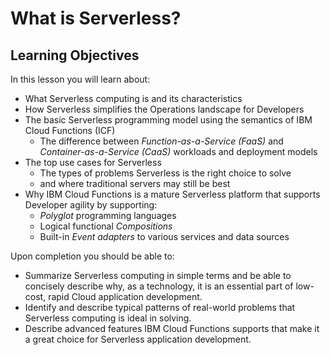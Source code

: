 <!--
#
# Licensed to the Apache Software Foundation (ASF) under one or more
# contributor license agreements.  See the NOTICE file distributed with
# this work for additional information regarding copyright ownership.
# The ASF licenses this file to You under the Apache License, Version 2.0
# (the "License"); you may not use this file except in compliance with
# the License.  You may obtain a copy of the License at
#
#     http://www.apache.org/licenses/LICENSE-2.0
#
# Unless required by applicable law or agreed to in writing, software
# distributed under the License is distributed on an "AS IS" BASIS,
# WITHOUT WARRANTIES OR CONDITIONS OF ANY KIND, either express or implied.
# See the License for the specific language governing permissions and
# limitations under the License.
#
-->

# What is Serverless?

## Learning Objectives

In this lesson you will learn about:

* What Serverless computing is and its characteristics
* How Serverless simplifies the Operations landscape for Developers
* The basic Serverless programming model using the semantics of IBM Cloud Functions (ICF)
  * The difference between _Function-as-a-Service (FaaS)_ and _Container-as-a-Service (CaaS)_ workloads and deployment models
* The top use cases for Serverless
  * The types of problems Serverless is the right choice to solve
  * and where traditional servers may still be best
* Why IBM Cloud Functions is a mature Serverless platform that supports Developer agility by supporting:
  * _Polyglot_ programming languages
  * Logical functional _Compositions_
  * Built-in _Event adapters_ to various services and data sources

Upon completion you should be able to:

* Summarize Serverless computing in simple terms and be able to concisely describe  why, as a technology, it is an essential part of low-cost, rapid Cloud application development.
* Identify and describe typical patterns of real-world problems that Serverless computing is ideal in solving.
* Describe advanced features IBM Cloud Functions supports that make it a great choice for Serverless application development.
